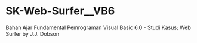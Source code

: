 # SK-Web-Surfer__VB6
Bahan Ajar Fundamental Pemrograman Visual Basic 6.0 - Studi Kasus; Web Surfer by J.J. Dobson

